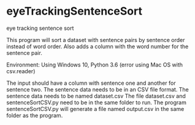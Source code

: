 # eyeTrackingSentenceSort
eye tracking sentence sort

This program will sort a dataset with sentence pairs by sentence order instead of word order. Also adds a column with the word number for the sentence pair.



Environment:
Using Windows 10, Python 3.6 (error using Mac OS with csv.reader)


The input should have a column with sentence one and another for sentence two. 
The sentence data needs to be in an CSV file format.
The sentence data needs to be named dataset.csv
The file dataset.csv and sentenceSortCSV.py need to be in the same folder to run.
The program sentenceSortCSV.py will generate a file named output.csv in the same folder as the program.


